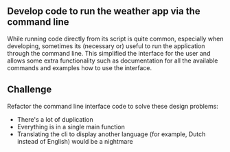 ## Develop code to run the weather app via the command line

While running code directly from its script is quite common, especially when developing, sometimes
its (necessary or) useful to run the application through the command line. This simplified the interface
for the user and allows some extra functionality such as documentation for all the available commands and
examples how to use the interface.

## Challenge

Refactor the command line interface code to solve these design problems:

- There's a lot of duplication
- Everything is in a single main function
- Translating the cli to display another language (for example, Dutch instead of English) would be a nightmare
